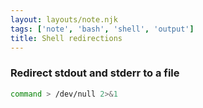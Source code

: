 ```yaml
---
layout: layouts/note.njk
tags: ['note', 'bash', 'shell', 'output']
title: Shell redirections
---
```


### Redirect stdout and stderr to a file

```bash
command > /dev/null 2>&1
```
